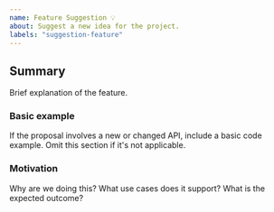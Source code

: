 ```yaml
---
name: Feature Suggestion 💡
about: Suggest a new idea for the project.
labels: "suggestion-feature"
---
```


<!--
  To make it easier for us to help you, please include as much useful information as possible.

  Before opening a new issue, please search existing issues https://github.com/ndepthsecurity/EtherJack/issues
-->

## Summary

Brief explanation of the feature.

### Basic example

If the proposal involves a new or changed API, include a basic code example. Omit this section if it's not applicable.

### Motivation

Why are we doing this? What use cases does it support? What is the expected outcome?
